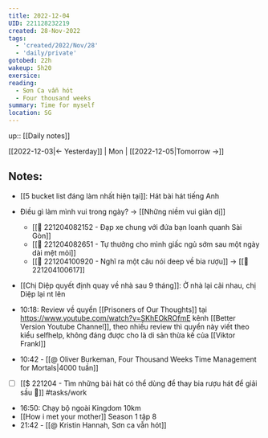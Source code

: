 ```yaml
---
title: 2022-12-04
UID: 221128232219
created: 28-Nov-2022
tags:
  - 'created/2022/Nov/28'
  - 'daily/private'
gotobed: 22h
wakeup: 5h20
exersice:
reading:
  - Sơn Ca vẫn hót
  - Four thousand weeks
summary: Time for myself
location: SG
---
```

up:: [[Daily notes]]

[[2022-12-03|<- Yesterday]] | Mon | [[2022-12-05|Tomorrow ->]]

## Notes:
- [[5 bucket list đáng làm nhất hiện tại]]: Hát bài hát tiếng Anh

- Điều gì làm mình vui trong ngày? -> [[Những niềm vui giản dị]]
	- [[🙂 221204082152 - Đạp xe chung với đứa bạn loanh quanh Sài Gòn]]
	- [[🙂 221204082651 - Tự thưởng cho mình giấc ngủ sớm sau một ngày dài mệt mỏi]]
	- [[🙂 221204100920 - Nghĩ ra một câu nói deep về bia rượu]] -> 
	[[💬221204100617]]

- [[Chị Diệp quyết định quay về nhà sau 9 tháng]]: Ở nhà lại cãi nhau, chị Diệp lại nt lên
- 10:18: Review về quyển [[Prisoners of Our Thoughts]] tại https://www.youtube.com/watch?v=SKhEOkROfmE kênh [[Better Version Youtube Channel]], theo nhiều review thì quyển này viết theo kiểu selfhelp, không đáng được cho là di sản thừa kế của [[Viktor Frankl]]
- 10:42 - [[@ Oliver Burkeman, Four Thousand Weeks Time Management for Mortals|4000 tuần]]
- [ ] [[$ 221204 - Tìm những bài hát có thể dùng để thay bia rượu hát để giải sầu 🔎]] #tasks/work 
- 16:50: Chạy bộ ngoài Kingdom 10km
-  [[How i met your mother]] Season 1 tập 8
- 21:42 - [[@ Kristin Hannah, Sơn ca vẫn hót]]